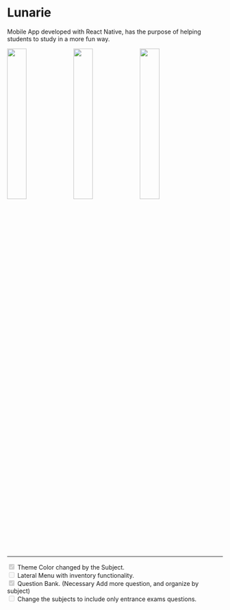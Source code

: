 # Lunarie
Mobile App developed with React Native, has the purpose of helping students to study in a more fun way.

<div>
<image width=30% src="https://i.postimg.cc/d0YcL7mk/git1.jpg">
<image width=30% src="https://i.postimg.cc/tTR0NLc9/git2.jpg">
<image width=30% src="https://i.postimg.cc/TPJMmRCk/git3.jpg">
</div>

------------------------

<div>
    <label>
        <input type="checkbox" disabled checked class="todo-list__checkmark">
        <span class="todo-list__label">
        Theme Color changed by the Subject.
        </span>  
     </label>
     <br/>
     <label>
        <input type="checkbox" disabled  class="todo-list__checkmark">
        <span class="todo-list__label">
        Lateral Menu with inventory functionality.
        </span>  
     </label>
     <br/>
     <label>
        <input type="checkbox" disabled checked class="todo-list__checkmark">
        <span class="todo-list__label">
        Question Bank.
        (Necessary Add more question, and organize by subject)
        </span>  
     </label>
     <br/>
     <label>
        <input type="checkbox" disabled  class="todo-list__checkmark">
        <span class="todo-list__label">
        Change the subjects to include only entrance exams questions.
        </span>  
     </label>
</div>

